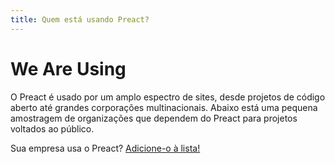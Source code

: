 ```yaml
---
title: Quem está usando Preact?
---
```


# We Are Using

O Preact é usado por um amplo espectro de sites, desde projetos de código aberto até grandes corporações multinacionais.
Abaixo está uma pequena amostragem de organizações que dependem do Preact para projetos voltados ao público.

Sua empresa usa o Preact? [Adicione-o à lista!](https://github.com/preactjs/preact-www/blob/master/src/components/we-are-using/index.jsx)

<div class="breaker">
  <we-are-using></we-are-using>
</div>
